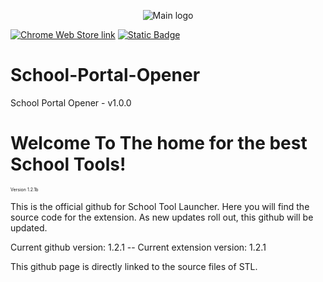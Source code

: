 <p align="center">
  <img src="https://github.com/user-attachments/assets/0c0d71f5-90cd-4511-bf11-b24265e28127" alt="Main logo"/>
</p>
<a href="https://chromewebstore.google.com/detail/school-portal-launcher/pafdkffolelojifgeepmjjofdendeojf?authuser=0&hl=en"><img alt="Chrome Web Store link" src="https://img.shields.io/badge/v1.2.x%20-%20light_green?label=Web%20Store&color=green&link=https%3A%2F%2Fchromewebstore.google.com%2Fdetail%2Fschool-portal-launcher%2Fpafdkffolelojifgeepmjjofdendeojf%3Fauthuser%3D0%26hl%3Den"></a>
<a href="https://a1dos-creations.com"><img alt="Static Badge" href="https://a1dos-creations.com" src="https://img.shields.io/badge/Official%20Website%20-%20h?link=https%3A%2F%2Fa1dos-creations.com"></a>

# School-Portal-Opener
School Portal Opener - v1.0.0
<h1>Welcome To The home for the best School Tools!</h1>
<p style="font-size:7;">Version 1.2.1b</p>

<P>This is the official github for School Tool Launcher. Here you will find the source code for the extension. 
As new updates roll out, this github will be updated. </P>

<p>Current github version: 1.2.1 -- Current extension version: 1.2.1</p>
<p>This github page is directly linked to the source files of STL.</p>
